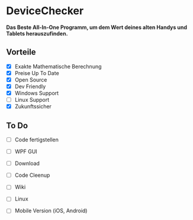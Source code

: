 # DeviceChecker

**Das Beste All-In-One Programm, um dem Wert deines alten Handys und Tablets herauszufinden.**

## Vorteile

- [X] Exakte Mathematische Berechnung
- [X] Preise Up To Date
- [X] Open Source
- [X] Dev Friendly
- [X] Windows Support
- [ ] Linux Support
- [X] Zukunftssicher

## To Do
- [ ] Code fertigstellen
- [ ] WPF GUI
- [ ] Download
- [ ] Code Cleenup
- [ ] Wiki
- [ ] Linux
- [ ] Mobile Version (iOS, Android)


